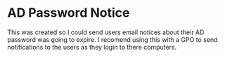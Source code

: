 # AD Password Notice

This was created so I could send users email notices about their AD password was going to expire.  I recomend using this with a GPO to send notifications to the users as they login to there computers.